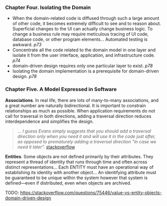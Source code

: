 ### Chapter Four. Isolating the Domain
- When the domain-related code is diffused through such a large amount of other code, it
becomes extremely difficult to see and to reason about. Superficial changes to the UI
can actually change business logic. To change a business rule may require meticulous
tracing of UI code, database code, or other program elements... Automated testing is awkward. _p73_
- Concentrate all the code related
to the domain model in one layer and isolate it from the user interface, application, and
infrastructure code. _p74_
- domain-driven design requires only one particular layer to exist. _p78_
- Isolating the domain implementation is a prerequisite for domain-driven
design. _p78_

### Chapter Five. A Model Expressed in Software
**Associations**. In real life, there are lots of many-to-many associations, and a great number are naturally
bidirectional. It is important to constrain relationships as much as possible. When application requirements do not call for
traversal in both directions, adding a traversal direction reduces interdependence and simplifies
the design. 
> _... I guess Evans simply suggests that you should add a traversal direction only when you need it and will use it in the code just after, as opposed to prematurely adding a traversal direction "in case we need it later"._  [stackoverflow](https://stackoverflow.com/a/9806142)

**Entities**. Some objects are not defined primarily by their attributes. They represent a thread of identity that runs through time and often across distinct representations... Each ENTITY must have an operational way of establishing its identity with another object... An identifying attribute must be guaranteed to be unique within the system however that system is defined—even if distributed, even when objects are archived.

TODO: https://stackoverflow.com/questions/75446/value-vs-entity-objects-domain-driven-design
